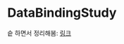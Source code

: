 # DataBindingStudy

슽 하면서 정리해봄: [링크](https://docs.google.com/presentation/d/1GNkYmGcDcDTim-T7jzx9Ovdrtrb1s7w3fHt1Oc9InO8/edit?usp=sharing)
